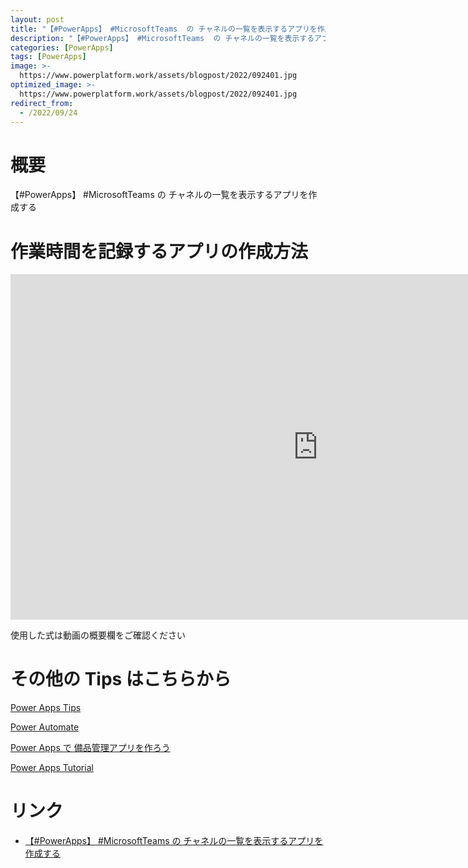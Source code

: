 ```yaml
---
layout: post
title: "【#PowerApps】 #MicrosoftTeams  の チャネルの一覧を表示するアプリを作成する"
description: "【#PowerApps】 #MicrosoftTeams  の チャネルの一覧を表示するアプリを作成するを動画で分かりやすく解説"
categories: [PowerApps]
tags: [PowerApps]
image: >-
  https://www.powerplatform.work/assets/blogpost/2022/092401.jpg
optimized_image: >-
  https://www.powerplatform.work/assets/blogpost/2022/092401.jpg
redirect_from:
  - /2022/09/24
---
```



#  概要

【#PowerApps】 #MicrosoftTeams  の チャネルの一覧を表示するアプリを作成する


# 作業時間を記録するアプリの作成方法

<iframe width="983" height="553" src="https://www.youtube.com/embed/QxYCa9RCY2I" title="YouTube video player" frameborder="0" allow="accelerometer; autoplay; clipboard-write; encrypted-media; gyroscope; picture-in-picture" allowfullscreen></iframe>


使用した式は動画の概要欄をご確認ください


# その他の Tips はこちらから

[Power Apps Tips](https://www.youtube.com/watch?v=VrAQf3JQ7yM&list=PLVhFi1fb3DqakSLVMn22DDcySXh9jtzi- )


[Power Automate](https://www.youtube.com/watch?v=-YnJYT0ASEM&list=PLVhFi1fb3Dqbzic6GieqnLFgD3aTj-eHA)


[Power Apps で 備品管理アプリを作ろう](https://www.youtube.com/playlist?list=PLVhFi1fb3DqZM3HKb8Hea6XEL96990Fyn)


[Power Apps Tutorial](https://www.youtube.com/playlist?list=PLVhFi1fb3DqalxpL974VvAJvV4iWoSbe_)


# リンク


- [【#PowerApps】 #MicrosoftTeams  の チャネルの一覧を表示するアプリを作成する](https://www.youtube.com/watch?v=QxYCa9RCY2I)

